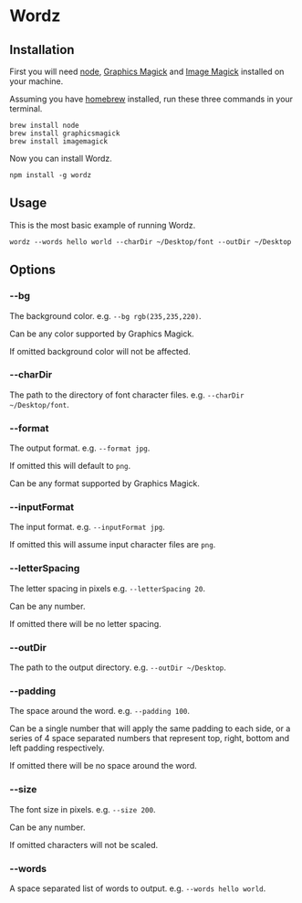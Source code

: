 # Wordz

## Installation

First you will need [node](https://nodejs.org/en),
[Graphics Magick](http://www.graphicsmagick.org) and
[Image Magick](http://www.imagemagick.org) installed on your machine.

Assuming you have [homebrew](http://brew.sh) installed, run these three
commands in your terminal.

```
brew install node
brew install graphicsmagick
brew install imagemagick
```

Now you can install Wordz.

```
npm install -g wordz
```

## Usage

This is the most basic example of running Wordz.

```
wordz --words hello world --charDir ~/Desktop/font --outDir ~/Desktop
```

## Options

### --bg

The background color. e.g. `--bg rgb(235,235,220)`.

Can be any color supported by Graphics Magick.

If omitted background color will not be affected.

### --charDir

The path to the directory of font character files. e.g.
`--charDir ~/Desktop/font`.

### --format

The output format. e.g. `--format jpg`.

If omitted this will default to `png`.

Can be any format supported by Graphics Magick.

### --inputFormat

The input format. e.g. `--inputFormat jpg`.

If omitted this will assume input character files are `png`.

### --letterSpacing

The letter spacing in pixels e.g. `--letterSpacing 20`.

Can be any number.

If omitted there will be no letter spacing.

### --outDir

The path to the output directory. e.g. `--outDir ~/Desktop`.

### --padding

The space around the word. e.g. `--padding 100`.

Can be a single number that will apply the same padding to each side, or a
series of 4 space separated numbers that represent top, right, bottom and left
padding respectively.

If omitted there will be no space around the word.

### --size

The font size in pixels. e.g. `--size 200`.

Can be any number.

If omitted characters will not be scaled.

### --words

A space separated list of words to output. e.g. `--words hello world`.
